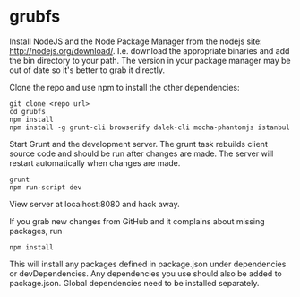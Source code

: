 grubfs
======

Install NodeJS and the Node Package Manager from the nodejs site: http://nodejs.org/download/. I.e. download the appropriate binaries and add the bin directory to your path. The version in your package manager may be out of date so it's better to grab it directly.

Clone the repo and use npm to install the other dependencies:

```
git clone <repo url>
cd grubfs
npm install
npm install -g grunt-cli browserify dalek-cli mocha-phantomjs istanbul
```

Start Grunt and the development server. The grunt task rebuilds client source code and should be run after changes are made. The server will restart automatically when changes are made.

```
grunt
npm run-script dev
```

View server at localhost:8080 and hack away.

If you grab new changes from GitHub and it complains about missing packages, run

```
npm install
```

This will install any packages defined in package.json under dependencies or devDependencies. Any dependencies you use should also be added to package.json. Global dependencies need to be installed separately.
